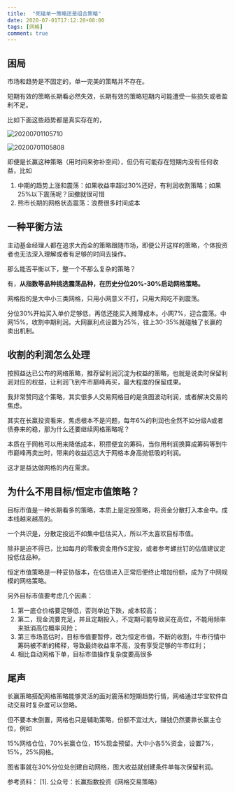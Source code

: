 ```yaml
---
title:  "死磕单一策略还是组合策略"
date: 2020-07-01T17:12:28+08:00
tags: [网格]
comment: true
---
```


## 困局
市场和趋势是不固定的，单一完美的策略并不存在。

短期有效的策略长期看必然失效，长期有效的策略短期内可能遭受一些损失或者盈利不足。

比如下面这些趋势都是真实存在的，

![20200701105710](https://cdn.jsdelivr.net/gh/leeleilei/leeleilei.github.io/assets/images/20200701105710.png)

![20200701105808](https://cdn.jsdelivr.net/gh/leeleilei/leeleilei.github.io/assets/images/20200701105808.png)

即便是长赢这种策略（用时间来弥补空间），但仍有可能存在短期内没有任何收益，比如

1. 中期的趋势上涨和震荡：如果收益率超过30%还好，有利润收割策略；如果25%以下震荡呢？回撤就很可惜
2. 熊市长期的网格状态震荡：浪费很多时间成本

## 一种平衡方法
主动基金经理人都在追求大而全的策略跟随市场，即便公开这样的策略，个体投资者也无法深入理解或者有足够的时间去操作。

那么能否平衡以下，整一个不那么复杂的策略？

有，**从指数等品种挑选震荡品种，在历史分位20%-30%启动网格策略。**

网格指的是大中小三类网格，只用小网意义不打，只用大网吃不到震荡。

分位30%开始买入单价足够低，再低还能买入摊薄成本。小网7%，迎合震荡。中网15%，收割中期利润。大网赢利点设置为25%，往上30-35%就碰触了长赢的卖出机制。

## 收割的利润怎么处理
按照益达已公布的网络策略，推荐留利润沉淀为权益的策略，也就是说卖时保留利润对应的权益，让利润飞到牛市巅峰再买，最大程度的保留成果。

我非常赞同这个策略，其实很多人交易网格目的是贪图波动利润，或者解决交易的焦虑。

其实在长赢投资看来，焦虑根本不是问题，每年6%的利润也全然不如分级A或者债券来的稳，那为什么还要继续网格策略呢？

本质在于网格可以用来降低成本，积攒便宜的筹码，当你用利润换算成筹码等到牛市巅峰再卖出时，带来的收益远远大于网格本身高抛低吸的利润。

这才是益达做网格的内在需求。

## 为什么不用目标/恒定市值策略？

目标市值是一种长期看多的策略，本质上是定投策略，将资金分散打入本金中。成本线越来越高的。

一个共识是，分散定投远不如集中低估买入，所以不太喜欢目标市值。

除非是迫不得已，比如每月的零散资金用作S定投，或者参考螺丝钉的估值建议定投低估品种。

恒定市值策略是一种妥协版本，在估值进入正常后便终止增加份额，成为了中网规模的网格策略。

另外目标市值要考虑几个因素：

1. 第一底仓价格要足够低，否则单边下跌，成本较高；
2. 第二，现金流要充足，并且定期投入，不定期可能导致买在高位，不能用频率来抵消高位概率风险；
3. 第三市场高估时，目标市值要暂停，改为恒定市值，不断的收割，牛市行情中筹码被不断的稀释，导致最终收益率不高，没有享受足够的牛市红利；
4. 相比自动网格下单，目标市值操作复杂度要高很多

## 尾声
长赢策略搭配网格策略能够灵活的面对震荡和短期趋势行情，网格通过华宝软件自动交易时复杂度可以忽略。

但不要本末倒置，网格也只是辅助策略，份额不宜过大，赚钱仍然要靠长赢主仓位，例如

15%网格仓位，70%长赢仓位，15%现金预留。大中小各5%资金，设置7%，15%，25%网格。

图省事就在30%分位处创建自动网格，图大收益就创建条件单每次保留利润。


参考资料：
[1]. 公众号：长赢指数投资《网格交易策略》